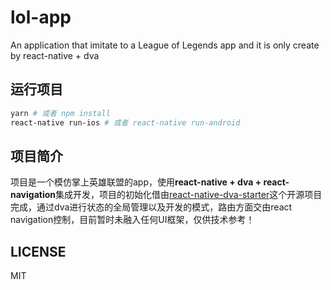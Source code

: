# lol-app

An application that imitate to a League of Legends app and it is only create by react-native + dva

## 运行项目

```bash
yarn # 或者 npm install
react-native run-ios # 或者 react-native run-android
```

## 项目简介

项目是一个模仿掌上英雄联盟的app，使用**react-native + dva + react-navigation**集成开发，项目的初始化借由[react-native-dva-starter](https://github.com/nihgwu/react-native-dva-starter "了解一下")这个开源项目完成，通过dva进行状态的全局管理以及开发的模式，路由方面交由react navigation控制，目前暂时未融入任何UI框架，仅供技术参考！

## LICENSE

MIT
